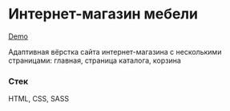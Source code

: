 # Интернет-магазин мебели

[Demo]()

Адаптивная вёрстка сайта интернет-магазина с несколькими страницами: главная, страница каталога, корзина

### Стек

HTML, CSS, SASS

